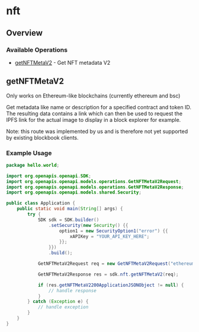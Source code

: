 # nft

## Overview

 

### Available Operations

* [getNFTMetaV2](#getnftmetav2) - Get NFT metadata V2

## getNFTMetaV2

Only works on Ethereum-like blockchains (currently ethereum and bsc)

Get metadata like name or description for a specified contract and token ID.
The resulting data contains a link which can then be used to request the IPFS link for the actual image to display in a block explorer for example.

Note: this route was implemented by us and is therefore not yet supported by existing blockbook clients.

### Example Usage

```java
package hello.world;

import org.openapis.openapi.SDK;
import org.openapis.openapi.models.operations.GetNFTMetaV2Request;
import org.openapis.openapi.models.operations.GetNFTMetaV2Response;
import org.openapis.openapi.models.shared.Security;

public class Application {
    public static void main(String[] args) {
        try {
            SDK sdk = SDK.builder()
                .setSecurity(new Security() {{
                    option1 = new SecurityOption1("error") {{
                        xAPIKey = "YOUR_API_KEY_HERE";
                    }};
                }})
                .build();

            GetNFTMetaV2Request req = new GetNFTMetaV2Request("ethereum", "0x05756b07725dA0101813475333f372a844789Dc2", "22");            

            GetNFTMetaV2Response res = sdk.nft.getNFTMetaV2(req);

            if (res.getNFTMetaV2200ApplicationJSONObject != null) {
                // handle response
            }
        } catch (Exception e) {
            // handle exception
        }
    }
}
```
